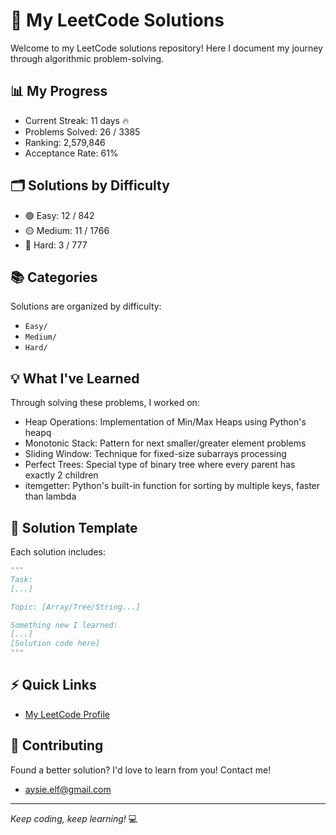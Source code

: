 # 🚀 My LeetCode Solutions

Welcome to my LeetCode solutions repository! Here I document my journey through algorithmic problem-solving.

## 📊 My Progress
- Current Streak: 11 days 🔥
- Problems Solved: 26 / 3385
- Ranking: 2,579,846
- Acceptance Rate: 61%

## 🗂️ Solutions by Difficulty
- 🟢 Easy: 12 / 842
- 🟡 Medium: 11 / 1766
- 🔴 Hard: 3 / 777

## 📚 Categories
Solutions are organized by difficulty:
- `Easy/`
- `Medium/`
- `Hard/`

## 💡 What I've Learned

Through solving these problems, I worked on:
- Heap Operations: Implementation of Min/Max Heaps using Python's heapq
- Monotonic Stack: Pattern for next smaller/greater element problems
- Sliding Window: Technique for fixed-size subarrays processing
- Perfect Trees: Special type of binary tree where every parent has exactly 2 children
- itemgetter: Python's built-in function for sorting by multiple keys, faster than lambda

## 📝 Solution Template

Each solution includes:
```python
"""
Task: 
[...]

Topic: [Array/Tree/String...]

Something new I learned:
[...]
[Solution code here]
"""
```

## ⚡ Quick Links
- [My LeetCode Profile](https://leetcode.com/u/aysieelf)

## 🌟 Contributing
Found a better solution? I'd love to learn from you! Contact me!
- aysie.elf@gmail.com
---
*Keep coding, keep learning!* 💻
